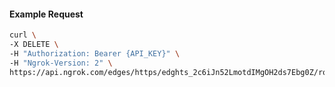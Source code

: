 <!-- Code generated for API Clients. DO NOT EDIT. -->

#### Example Request

```bash
curl \
-X DELETE \
-H "Authorization: Bearer {API_KEY}" \
-H "Ngrok-Version: 2" \
https://api.ngrok.com/edges/https/edghts_2c6iJn52LmotdIMgOH2ds7Ebg0Z/routes/edghtsrt_2c6iJrgFZaOTcRqScI4bmLZPidc/response_headers
```
